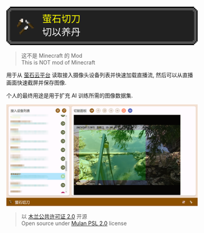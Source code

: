 ![](/slicer-blade/public/icon.svg)

> 这不是 Minecraft 的 Mod  
> This is NOT mod of Minecraft

用于从 [萤石云平台](https://open.ys7.com/cn/s/index) 读取接入摄像头设备列表并快速加载直播流,
然后可以从直播画面快速截屏并保存图像.

个人的最终用途是用于扩充 AI 训练所需的图像数据集.

![](glowstone-slicer.png)

> 以 [木兰公共许可证 2.0](https://license.coscl.org.cn/MulanPubL-2.0) 开源    
> Open source under [Mulan PSL 2.0](https://license.coscl.org.cn/MulanPubL-2.0) license
